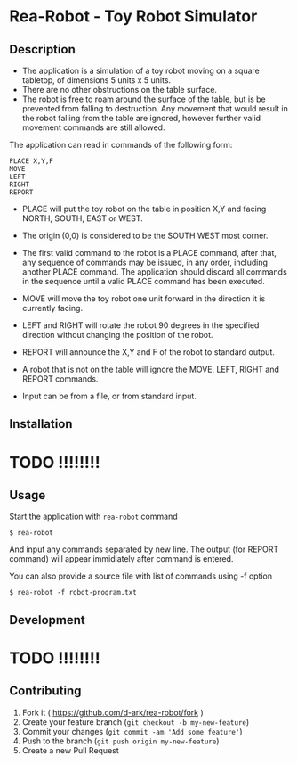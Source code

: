# Rea-Robot - Toy Robot Simulator

## Description


- The application is a simulation of a toy robot moving on a square tabletop,
  of dimensions 5 units x 5 units.
- There are no other obstructions on the table surface.
- The robot is free to roam around the surface of the table, but is be
  prevented from falling to destruction. Any movement that would result in the
  robot falling from the table are ignored, however further valid
  movement commands are still allowed.

The application can read in commands of the following form:

    PLACE X,Y,F
    MOVE
    LEFT
    RIGHT
    REPORT

- PLACE will put the toy robot on the table in position X,Y and facing NORTH,
  SOUTH, EAST or WEST.
- The origin (0,0) is considered to be the SOUTH WEST most corner.
- The first valid command to the robot is a PLACE command, after that, any
  sequence of commands may be issued, in any order, including another PLACE
  command. The application should discard all commands in the sequence until
  a valid PLACE command has been executed.
- MOVE will move the toy robot one unit forward in the direction it is
  currently facing.
- LEFT and RIGHT will rotate the robot 90 degrees in the specified direction
  without changing the position of the robot.
- REPORT will announce the X,Y and F of the robot to standard output.

- A robot that is not on the table will ignore the MOVE, LEFT, RIGHT
  and REPORT commands.
- Input can be from a file, or from standard input.

## Installation

# TODO !!!!!!!!

## Usage

Start the application with `rea-robot` command

    $ rea-robot

And input any commands separated by new line. The output (for REPORT command) will appear immidiately after command is entered.

You can also provide a source file with list of commands using -f option

    $ rea-robot -f robot-program.txt

## Development

# TODO !!!!!!!!

## Contributing

1. Fork it ( https://github.com/d-ark/rea-robot/fork )
2. Create your feature branch (`git checkout -b my-new-feature`)
3. Commit your changes (`git commit -am 'Add some feature'`)
4. Push to the branch (`git push origin my-new-feature`)
5. Create a new Pull Request

